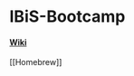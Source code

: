 IBiS-Bootcamp
=============

#### [Wiki](https://github.com/AndersenLab/IBiS-Bootcamp/wiki)
 [[Homebrew]]
